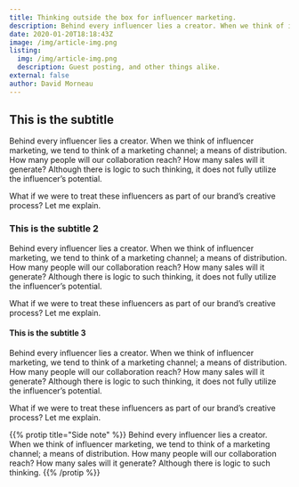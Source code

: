 ```yaml
---
title: Thinking outside the box for influencer marketing.
description: Behind every influencer lies a creator. When we think of influencer marketing, we tend to think of a marketing channel; a means of distribution.
date: 2020-01-20T18:18:43Z
image: /img/article-img.png
listing:
  img: /img/article-img.png
  description: Guest posting, and other things alike.
external: false
author: David Morneau
---
```


## This is the subtitle 

Behind every influencer lies a creator. When we think of influencer marketing, we tend to think of a marketing channel; a means of distribution. How many people will our collaboration reach? How many sales will it generate? Although there is logic to such thinking, it does not fully utilize the influencer’s potential.

What if we were to treat these influencers as part of our brand’s creative process? Let me explain.

### This is the subtitle 2

Behind every influencer lies a creator. When we think of influencer marketing, we tend to think of a marketing channel; a means of distribution. How many people will our collaboration reach? How many sales will it generate? Although there is logic to such thinking, it does not fully utilize the influencer’s potential.

What if we were to treat these influencers as part of our brand’s creative process? Let me explain.

#### This is the subtitle 3

Behind every influencer lies a creator. When we think of influencer marketing, we tend to think of a marketing channel; a means of distribution. How many people will our collaboration reach? How many sales will it generate? Although there is logic to such thinking, it does not fully utilize the influencer’s potential.

What if we were to treat these influencers as part of our brand’s creative process? Let me explain.

{{% protip title="Side note" %}}
Behind every influencer lies a creator. When we think of influencer marketing, we tend to think of a marketing channel; a means of distribution. How many people will our collaboration reach? How many sales will it generate? Although there is logic to such thinking.
{{% /protip %}}
